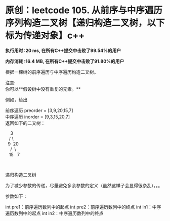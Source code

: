 # 原创：leetcode 105. 从前序与中序遍历序列构造二叉树【递归构造二叉树，以下标为传递对象】c++

**执行用时 :20 ms, 在所有C++提交中击败了99.54%的用户**

**内存消耗 :16.4 MB, 在所有C++提交中击败了91.80%的用户**

> 
根据一棵树的前序遍历与中序遍历构造二叉树。
<p>注意:<br/>
你可以**假设树中没有重复的元素。**</p>
例如，给出
<p>前序遍历 preorder = [3,9,20,15,7]<br/>
中序遍历 inorder = [9,3,15,20,7]<br/>
返回如下的二叉树：</p>
<p>    3<br/>
   / \<br/>
  9  20<br/>
    /  \<br/>
   15   7</p>
 


递归构造二叉树

为了减少参数的传递，尽量避免多余参数的定义（虽然这样子会显得很杂乱）。。。

参数如下：

> 
int pre1：前序遍历数列中的起点
int pre2：前序遍历数列中的终点
int in1：中序遍历数列中的起点
int in2：中序遍历数列中的终点


 
